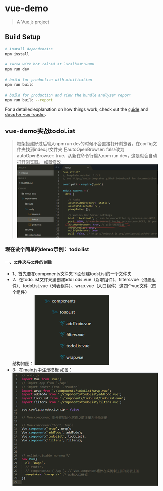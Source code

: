 # vue-demo

> A Vue.js project

## Build Setup

``` bash
# install dependencies
npm install

# serve with hot reload at localhost:8080
npm run dev

# build for production with minification
npm run build

# build for production and view the bundle analyzer report
npm run build --report
```

For a detailed explanation on how things work, check out the [guide](http://vuejs-templates.github.io/webpack/) and [docs for vue-loader](http://vuejs.github.io/vue-loader).


## vue-demo实战todoList

> 框架搭建好过后输入npm run dev的时候不会直接打开浏览器，在config文件夹找到index.js文件夹 把autoOpenBrowser: false改为autoOpenBrowser: true，从新在命令行输入npm run dev，这是就会自动打开浏览器。 如图修改 ![](jtimg/2.png)


### 现在做个简单的demo示例： todo list

#### 一、文件夹与文件的创建
* 1、首先要在components文件夹下面创建todoList的一个文件夹
* 2、在todoList文件夹里创建addTodo.vue（新增组件）、filters.vue（过滤组件）、todoList.vue（列表组件）、wrap.vue（入口组件）这四个vue文件（四个组件）  
结构如图： ![](jtimg/3.png)  
* 3、在main.js中注册模板  如图： ![](jtimg/6.png)